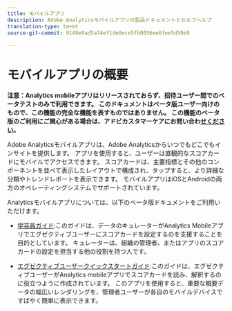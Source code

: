 ```yaml
---
title: モバイルアプリ
description: Adobe Analyticsモバイルアプリの製品ドキュメントとセルフヘルプ
translation-type: tm+mt
source-git-commit: 9149e9ad5a74ef1de0ece5fb0056ee6fee5d50e9

---
```



# モバイルアプリの概要

**注意：Analytics mobileアプリはリリースされておらず、招待ユーザー間でのベータテストのみで利用できます。 このドキュメントはベータ版ユーザー向けのもので、この機能の完全な機能を表すものではありません。 この機能のベータ版のご利用にご関心がある場合は、アドビカスタマーケアにお問い合わ[せください](https://helpx.adobe.com/contact/enterprise-support.ec.html)。**

Adobe Analyticsモバイルアプリは、Adobe Analyticsからいつでもどこでもインサイトを提供します。  アプリを使用すると、ユーザーは直観的なスコアカードにモバイルでアクセスできます。 スコアカードは、主要指標とその他のコンポーネントを並べて表示したレイアウトで構成され、タップすると、より詳細な分類やトレンドレポートを表示できます。 モバイルアプリはiOSとAndroidの両方のオペレーティングシステムでサポートされています。

Analyticsモバイルアプリについては、以下のベータ版ドキュメントをご利用いただけます。

* [学芸員ガイド](https://docs.adobe.com/content/help/en/analytics/analyze/mobapp/curator.html):このガイドは、データのキュレーターがAnalytics Mobileアプリでエグゼクティブユーザーにスコアカードを設定するのを支援することを目的としています。 キュレーターは、組織の管理者、またはアプリのスコアカードの設定を担当する他の役割を持つ人です。

* [エグゼクティブユーザークイックスタートガイド](https://docs.adobe.com/content/help/en/analytics/analyze/mobapp/executive.html):このガイドは、エグゼクティブユーザーがAnalytics mobileアプリでスコアカードを読み、解釈するのに役立つように作成されています。 このアプリを使用すると、重要な概要データの幅広いレンダリングを、管理者ユーザーが各自のモバイルデバイスですばやく簡単に表示できます。
